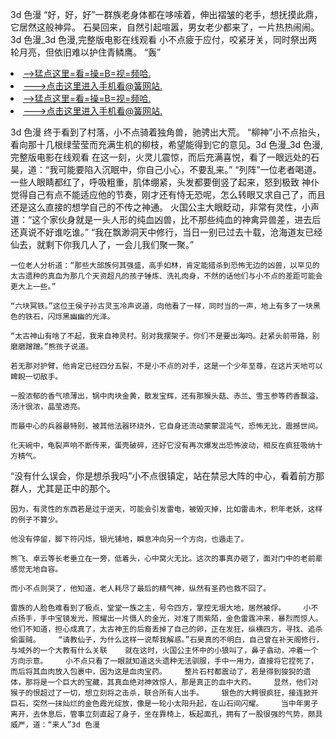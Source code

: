 3d 色漫    “好，好，好”一群族老身体都在哆嗦着，伸出褶皱的老手，想抚摸此鼎，它居然这般神异。    石昊回来，自然引起喧嚣，男女老少都来了，一片热热闹闹。3d 色漫_3d 色漫,完整版电影在线观看    小不点疲于应付，咬紧牙关，同时祭出两轮月亮，但依旧难以护住青鳞鹰。    “轰”

<li><a href="http://skhblc502.cc103.xyz/#md_1026">-->猛点这里=看=操=B=视=频哈.</a></li>
<li><a href="http://skhblc502.cc103.xyz/#md_1026">--->点击这里进入手机看@簧网站.</a></li>





<li><a href="http://skhblc502.cc103.xyz/#md_1026">-->猛点这里=看=操=B=视=频哈.</a></li>
<li><a href="http://skhblc502.cc103.xyz/#md_1026">--->点击这里进入手机看@簧网站.</a></li>



3d 色漫    终于看到了村落，小不点骑着独角兽，驰骋出大荒。    “柳神”小不点抬头，看向那十几根绿莹莹而充满生机的柳枝，希望能得到它的意见。3d 色漫_3d 色漫,完整版电影在线观看    在这一刻，火灵儿震惊，而后充满喜悦，看了一眼远处的石昊，道：“我可能要陷入沉眠中，你自己小心，不要乱来。”
    “列阵”一位老者喝道。一些人眼睛都红了，呼吸粗重，肌体绷紧，头发都要倒竖了起来，怒到极致    神仆觉得自己有点不能适应他的节奏，刚才还有恃无恐呢，怎么转眼又求自己了，而且还是这么直接的想学自己的不传之神通。    火国公主大眼眨动，非常有灵性，小声道：“这个家伙身就是一头人形的纯血凶兽，比不那些纯血的神禽异兽差，进去后还真说不好谁吃谁。”    “我在飘渺洞天中修行，当日一别已过去十载，沧海道友已经仙去，就剩下你我几人了，一会儿我们聚一聚。”

    一位老人分析道：“那些大部族何其强盛，高手如林，肯定能猎杀到恐怖无边的凶兽，以罕见的太古遗种的真血为那几个天资超凡的孩子锤炼、洗礼肉身，不然的话他们与小不点的差距可能会更大上一些。”

    “六块冥铁。”这位王侯子孙古灵玉冷声说道，向他看了一样，同时当的一声，地上有多了一块黑色的铁石，闪烁黑幽幽的光泽。

    “太古神山有啥了不起，我来自神灵村。别对我摆架子。你们不是要出海吗。赶紧头前带路，别磨磨蹭蹭。”熊孩子说道。

    若无那对护臂，他肯定已经四分五裂，不是小不点的对手，这是一个少年至尊，在这片天地可以睥睨一切敌手。

    一股浓郁的香气喷薄出，锅中肉块金黄，散发宝辉，还有那猴头菇、赤兰、雪玉参等药香飘溢，汤汁很浓，晶莹透亮。

    而最中心的兵器最特别，被其他法器环绕外，它自身还流动蒙蒙混沌气，恐怖无比，震撼世间。

    化天碗中，龟裂声响不断传来，蛋壳破碎，还好它没有再次爆发出恐怖波动，相反在疯狂吸纳十方精气。

“没有什么误会，你是想杀我吗”小不点很镇定，站在禁忌大阵的中心，看着前方那群人，尤其是正中的那个。

    因为，有灵性的东西若是过于逆天，可能会引发雷电，被毁灭掉，比如雷击木，积年老妖，这样的例子不算少。

    他没有停留，脚下符闪烁，银光铺地，瞬息冲向另一个方向，也遁走了。

    熊飞、卓云等长老垂立在一旁，低着头，心中窝火无比。这次的事真办砸了，面对门中的老前辈感觉无地自容。

    而小不点则哭了，他知道，老人耗尽了最后的精气神，纵然有圣药也救不回了。

    雷族的人脸色难看到了极点，堂堂一族之主，号令四方，掌控无垠大地，居然被俘。    小不点扬手，手中宝镜发光，照耀出一片慑人的金光，对准了雨紫陌，金色雷霆冲来，暴烈而惊人。    他们不知道，担心成真了，太古神王的后裔丢掉了自己的卵，正在发狂，纵横四方，寻找、追杀偷蛋贼。    “请教仙子，为什么这样一说帮我解惑。”石昊真的不明白，自己曾在补天阁修行，与域外的一个大教有什么关联    就在这时，火国公主怀中的小狼叫了，鼻子翕动，冲着一个方向示意。    小不点只看了一眼就知道这头遗种无法驯服，手中一用力，直接将它捏死了，而后将其血肉放入包裹中，因为这是血肉宝药。    整片石村都震动了，若是得到狻猊的遗体，那将是一个巨大的宝藏，其真血绝对神效惊人，那是真正的血中大药。    显然，他们对猴子的恨超过了一切，想立刻将之击杀，联合所有人出手。    银色的大鳄很疯狂，接连掀开巨石，突然一抹灿烂的金色霞光绽放，像是一轮小太阳升起，在山石间闪耀。    当中年男子离开，去休息后，管事立刻直起了身子，坐在靠椅上，板起面孔，拥有了一股很强的气势，颇具威严，道：“来人”3d 色漫
